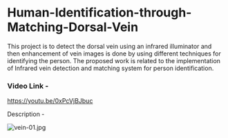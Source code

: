 # Human-Identification-through-Matching-Dorsal-Vein
This project is to detect the dorsal vein using an infrared illuminator and then enhancement of vein images is done by using different techniques for identifying the person. The proposed work is related to the implementation of Infrared vein detection and matching system for person identification.

### Video Link - 
https://youtu.be/0xPcVjBJbuc

Description - 

![vein-01.jpg](FarhatBuet14.github.com/Human-Identification-through-Matching-Dorsal-Vein/Images/vein-01.jpg)
